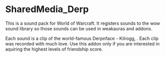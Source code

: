# SharedMedia_Derp

This is a sound pack for World of Warcraft. It registers sounds to the wow sound library so those sounds can be used in weakauras and addons.

Each sound is a clip of the world-famous Derpnface - Kilrogg, <SmashMode>. Each clip was recorded with much love. Use this addon only if you are interested in aquiring the highest levels of friendship score.
